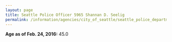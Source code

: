 ```yaml
---
layout: page
title: Seattle Police Officer 5965 Shannan D. Seelig
permalink: /information/agencies/city_of_seattle/seattle_police_department/copbook/5965/
---
```


**Age as of Feb. 24, 2016:** 45.0
